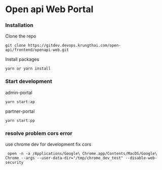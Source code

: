 

# Open api Web Portal

### Installation
 Clone the repo

    git clone https://gitdev.devops.krungthai.com/open-api/frontend/openapi-web.git

Install  packages
 
    yarn or yarn install

### Start development
admin-portal

    yarn start:ap
  

partner-portal

    yarn start:pp

### resolve problem cors error
use  chrome dev for development fix cors

     open -n -a /Applications/Google\ Chrome.app/Contents/MacOS/Google\ Chrome --args --user-data-dir="/tmp/chrome_dev_test" --disable-web-security



